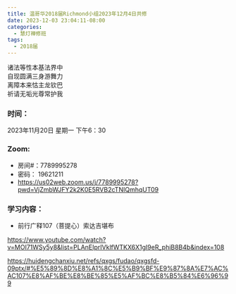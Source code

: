 ```yaml
---
title: 温哥华2018届Richmond小组2023年12月4日共修
date: 2023-12-03 23:04:11-08:00
categories:
  - 慧灯禅修班
tags:
  - 2018届
---
```

诸法等性本基法界中\
自现圆满三身游舞力\
离障本来怙主龙钦巴\
祈请无垢光尊常护我

### 时间：

2023年11月20日 星期一 下午6：30

### Zoom:

* 房间#：7789995278
* 密码： 19621211
* <https://us02web.zoom.us/j/7789995278?pwd=VjZmbWJFY2k2K0E5RVB2cTNIQmhqUT09>

### 学习内容：

* 前行广释107（菩提心）索达吉堪布

<https://www.youtube.com/watch?v=MOI71WSy5y8&list=PLAnEIprIVklfWTKX6X1gI9eR_phiB8B4b&index=108>

<https://huidengchanxiu.net/refs/qxgs/fudao/qxgsfd-09ptx/#%E5%89%8D%E8%A1%8C%E5%B9%BF%E9%87%8A%E7%AC%AC107%E8%AF%BE%E8%BE%85%E5%AF%BC%E8%B5%84%E6%96%99>